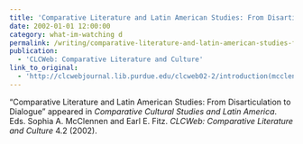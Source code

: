 ```yaml
---
title: 'Comparative Literature and Latin American Studies: From Disarticulation to Dialogue'
date: 2002-01-01 12:00:00
category: what-im-watching d
permalink: /writing/comparative-literature-and-latin-american-studies-from-disarticulation-to-dialogue/
publication:
  - 'CLCWeb: Comparative Literature and Culture'
link_to_original:
  - 'http://clcwebjournal.lib.purdue.edu/clcweb02-2/introduction(mcclennen&fitz).html'
---
```

“Comparative Literature and Latin American Studies: From Disarticulation to Dialogue” appeared in <em>Comparative Cultural Studies and Latin America</em>. Eds. Sophia A. McClennen and Earl E. Fitz. <em>CLCWeb: Comparative Literature and Culture</em> 4.2 (2002).
